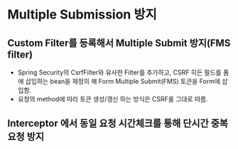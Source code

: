 # Multiple Submission 방지 
## Custom Filter를 등록해서 Multiple Submit 방지(FMS filter)
- Spring Security의 CsrfFilter와 유사한 Filter를 추가하고, CSRF 히든 필드를 폼에 삽입하는 bean을 재정의 해 Form Multiple Submit(FMS) 토큰을 Form에 삽입함.
- 요청의 method에 따라 토큰 생성/갱신 하는 방식은 CSRF를 그대로 따름.
## Interceptor 에서 동일 요청 시간체크를 통해 단시간 중복 요청 방지